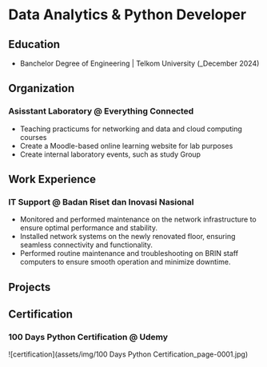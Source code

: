# Data Analytics & Python Developer


## Education
- Banchelor Degree of Engineering | Telkom University (_December 2024)

## Organization
### Asisstant Laboratory @ Everything Connected
- Teaching practicums for networking and data and
cloud computing courses
- Create a Moodle-based online learning website for
lab purposes
- Create internal laboratory events, such as study Group

## Work Experience
### IT Support @ Badan Riset dan Inovasi Nasional 
- Monitored and performed maintenance on the
network infrastructure to ensure optimal
performance and stability.
- Installed network systems on the newly renovated
floor, ensuring seamless connectivity and
functionality.
- Performed routine maintenance and
troubleshooting on BRIN staff computers to ensure
smooth operation and minimize downtime.

## Projects


## Certification
### 100 Days Python Certification @ Udemy
![certification](assets/img/100 Days Python Certification_page-0001.jpg)
